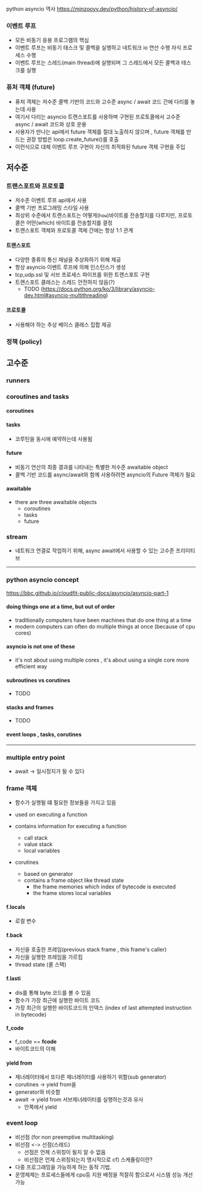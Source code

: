 python asyncio 역사 
https://minzoovv.dev/python/history-of-asyncio/


### 이벤트 루프
- 모든 비동기 응용 프로그램의 핵심
- 이벤트 루프는 비동기 태스크 및 콜백을 실행하고 네트워크 io 연산 수행 
자식 프로세스 수행
- 이벤트 루프는 스레드(main thread)에 실행되며 그 스레드에서 모든 콜백과 테스크를 실행

### 퓨처 객체 (future)
- 퓨처 객체는 저수준 콜백 기반의 코드와 고수준 async / await 코드 간에 다리를 놓는데 사용
- 여기서 다리는 asyncio 트랜스포트를 사용하며 구현된 프로토콜에서 고수준 async / await 코드와 상호 운용
- 사용자가 만나는 api에서 future 객체를 절대 노출하지 않으며 , future 객체를 만드는 권장 방법은 loop.create_future()를 호출 
- 이런식으로 대체 이벤트 루프 구현이 자신의 최적화된 future 객체 구현을 주입

## 저수준
### 트랜스포트와 프로토콜
- 저수준 이벤트 루프 api에서 사용 
- 콜백 기반 프로그래밍 스타일 사용
- 최상위 수준에서 트랜스포트는 어떻게(`how`)바이트를 전송할지를 다루지만,
프로토콜은 어떤(which) 바이트를 전송할지를 결정
- 트랜스포트 객체와 프로토콜 객체 간에는 항상 1:1 관계
#### 트랜스포트
- 다양한 종류의 통신 채널을 추상화하기 위해 제공
- 항상 asyncio 이벤트 루프에 의해 인스턴스가 생성
- tcp,udp.ssl 및 서브 프로세스 파이프를 위한 트랜스포트 구현
- 트랜스포트 클래스는 스레드 안전하지 않음(?) 
  - TODO (https://docs.python.org/ko/3/library/asyncio-dev.html#asyncio-multithreading)
#### 프로토콜 
- 사용해야 하는 추상 베이스 클래스 집합 제공 


### 정책  (policy)


## 고수준
### runners 

### coroutines and tasks
#### coroutines

#### tasks
- 코루틴을 동시에 예약하는데 사용됨

#### future
- 비동기 연산의 최종 결과를 나타내는 특별한 저수준 awaitable object
- 콜백 기반 코드를 async/await와 함께 사용하려면 asyncio의 Future 객체가 필요

#### awaitable
- there are three awaitable objects 
  - coroutines
  - tasks
  - future 
  
### stream
- 네트워크 연결로 작업하기 위해,  async await에서 사용할 수 있는 고수준 프리미티브




----
### python asyncio concept 
https://bbc.github.io/cloudfit-public-docs/asyncio/asyncio-part-1

#### doing things one at a time, but out of order 
- traditionally computers have been machines that do one thing at a time
- modern computers can often do multiple things at once (because of cpu cores)

#### asyncio is not one of these
- it's not about using multiple cores , it's about using a single core more efficient way

#### subroutines vs corutines
- TODO

#### stacks and frames 
- TODO

#### event loops , tasks, corutines


---
### multiple entry point
- await -> 일시정지가 될 수 있다
### frame 객체
- 함수가 실행될 떄 필요한 정보들을 가지고 있음
- used on executing a function
- contains information for executing a function
  - call stack
  - value stack
  - local variables

- corutines
  - based on generator
  - contains a frame object like thread state
    - the frame memories which index of bytecode is executed
    - the frame stores local variables
#### f.locals
- 로컬 변수
#### f.back
- 자신을 호출한 프레임(previous stack frame , this frame's caller)
- 자신을 실행한 프레임을 가르킴
- thread state  (콜 스택)
#### f.lasti
- dis를 통해 byte 코드를 볼 수 있음
- 함수가 가장 최근에 실행한 바이트 코드 
- 가장 최근의 실행한 바이트코드의 인덱스 (index of last attempted instruction in bytecode)
#### f_code
- f_code == __fcode__
- 바이트코드의 이해
 
 #### yield from 
- 제너레이터에서 또다른 제너레이터를 사용하기 위함(sub generator)
- corutines -> yield from을 
- generator와 비슷함
- await -> yield from 서브제너레이터를 실행하는것과 유사
  - 안쪽에서 yield

### event loop
- 비선점 (for non preemptive multitasking)
- 비선점 <-> 선점(스레드)
  - 선점은 언제 스위칭이 될지 알 수 없음
  - 비선점은 언제 스위칭되는지 명시적으로 
cf) 스케쥴링이란?
- 다중 프로그래밍을 가능하게 하는 동작 기법.
- 운영체제는 프로세스들에게 cpu등 지원 배정을 적절히 함으로서 시스템 성능 개선 가능